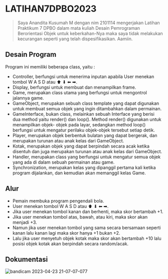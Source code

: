 # LATIHAN7DPBO2023
> Saya Anandita Kusumah M dengan nim 2101114 mengerjakan Latihan Praktikum 7 DPBO dalam mata kuliah Desain Pemrograman Berorientasi Objek untuk keberkahan-Nya maka saya tidak melakukan kecurangan seperti yang telah dispesifikasikan. Aamiin.

## Desain Program

   Program ini memiliki beberapa class, yaitu :

  - Controller, berfungsi untuk menerima inputan apabila User menekan tombol W A S D atau ⬆ ⬇ ⬅ ➡.
  - Display, berfungsi untuk membuat dan menampilkan frame.
  - Game, merupakan class utama yang  berfungsi untuk mengontrol jalannya game.
  - GameObject, merupakan sebuah class template yang dapat digunakan untuk membuat semua objek yang ingin ditambahkan dalam permainan.
  - GameInterface, bukan class, melainkan sebuah Interface yang berisi dua method yaitu render() dan loop(). Method render() digunakan untuk menampilkan objek-     objek pada layar, sedangkan method loop() berfungsi untuk mengatur perilaku objek-objek tersebut setiap detik.
  - Player, merupakan objek berbentuk bulatan yang dapat bergerak, dan merupakan turunan atau anak kelas dari GameObject.
  - Kotak, merupakan objek yang dapat berpindah secara acak ketika disentuh dan juga merupakan turunan atau anak kelas dari GameObject.
  - Handler, merupakan class yang berfungsi untuk mengatur semua objek yang ada di dalam sebuah permainan atau game.
  - Synchronization, merupakan kelas yang dipanggil pertama kali ketika program dijalankan, dan kemudian akan memanggil kelas Game.
  
  

## Alur
- Pemain membuka program pengendali bola.
- User menekan tombol W A S D atau ⬆ ⬇ ⬅ ➡.
- Jika user menekan tombol kanan dan berhenti, maka skor bertambah +1.
- Jika user menekan tombol atas, bawah, atau kiri, maka skor akan menjadi +3.
- Namun jika user menekan tombol yang sama secara bersamaan seperti kanan lalu kanan lagi maka skor hanya +1 bukan +2.
- Lalu jika user menyetuh objek kotak maka skor akan bertambah +10 lalu posisi objek kotak akan berpindah secara random/acak.

## Dokumentasi
![bandicam 2023-04-23 21-07-07-077](https://user-images.githubusercontent.com/100897554/233844708-172de25a-f018-44ef-b390-4e4902b5fbf1.gif)
